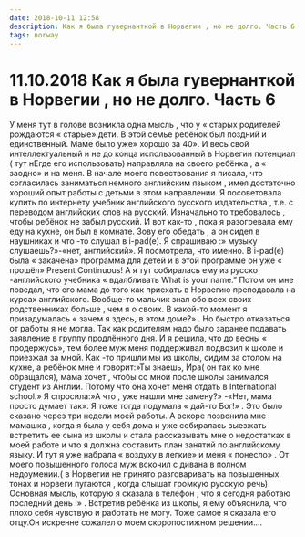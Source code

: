 ```yaml
---
date: 2018-10-11 12:58
description: Как я была гувернанткой в Норвегии , но не долго. Часть 6
tags: norway
---
```

# 11.10.2018 Как я была гувернанткой в Норвегии , но не долго. Часть 6

У меня тут в голове возникла одна мысль , что у « старых родителей рождаются « старые» дети. В этой семье ребёнок был поздний и единственный. Маме было уже» хорошо за 40». И весь свой интеллектуальный и не до конца использованный в Норвегии  потенциал ( тут нЕгде его использовать) направляла на своего ребёнка , а « заодно» и на меня. В начале моего повествования я писала, что согласилась  заниматься немного английским языком  , имея достаточно хороший опыт работы с детьми в этом направлении. Я посоветовала купить по интернету учебник английского русского издательства , т.е. с переводом английских слов на русский. Изначально то требовалось , чтобы ребёнок не забыл русский. И вот как-то , пока я разогревала ему еду на кухне, он был в комнате. Зову его обедать , а он сидел в наушниках и что -то слушал в i-pad(е). Я спрашиваю :» музыку слушаешь?»-«нет, английский». Я посмотрела,  что именно. В i-pad(e) была « закачена» программа для детей и в этой программе он уже « прошёл» Present Continuous! А я тут собиралась ему из русско -английского учебника « вдалбливать What is your name.” Потом он мне поведал, что его мама до того как приехать в Норвегию преподавала на курсах английского. Вообще-то мальчик знал обо всех своих родственниках больше , чем я о своих. В какой-то момент я призадумалась « зачем я здесь, в этом доме?» . Но быстро отказаться от работы я не могла. Так как родителям надо было заранее подавать заявление в группу продлённого дня. И я решила, что до весны « продержусь», тем более муж меня поддерживал подвозил к школе и приезжал за мной. Как -то пришли мы из школы, сидим за столом на кухне, а ребёнок мне и говорит:»Ты знаешь, Ира( он так ко мне обращался), мама хочет , чтобы со мной после школы занимался студент из Англии. Потому что она хочет меня отдать в International school.» Я спросила:»А что , уже нашли мне замену?» -«Нет, мама просто думает так».  Я тоже тогда подумала « дай-то Бог!» . Это было сказано через три недели моей работы. А вскоре позвонила мне мамашка , когда я была у себя дома и уже собиралась выезжать встретить ее сына из школы и стала рассказывать мне о недостатках в моей работе и что я должна составить план занятий по английскому языку. И тут я уже набрала « воздуху в легкие»  и меня « понесло» . От моего повышенного голоса муж вскочил с дивана  в полном недоумении.( в Норвегии не принято разговаривать на повышенных тонах и норвеги пугаются , когда слышат громкую русскую речь). Основная мысль, которую я  сказала в телефон , что я  сегодня работаю последний день !»  . Встретив ребёнка из школы, я ему объяснила, что плохо себя чувствую и работать не могу. Тоже самое я сказала его отцу.Он искренне сожалел о моем скоропостижном решении....  
